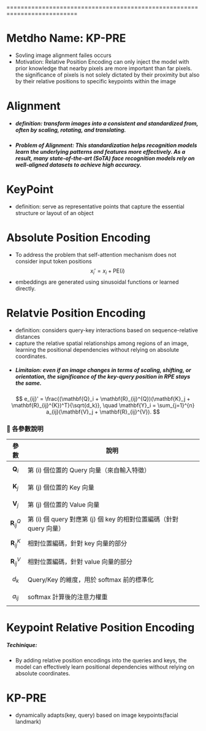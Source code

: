 ==========================================================================

# Metdho Name: KP-PRE
- Sovling image alignment failes occurs
- Motivation: Relative Position Encoding can only inject the model with prior knowledge that nearby pixels are more important than far pixels.
the significance of pixels is not solely dictated by their proximity but also by their relative positions to specific keypoints within the image

# Alignment
- ##### definition: transform images into a consistent and standardized from, often by scaling, rotating, and translating.
- ##### Problem of Alignment: This standardization helps recognition models learn the underlying patterns and features more effectively. As a result, many state-of-the-art (SoTA) face recognition models rely on well-aligned datasets to achieve high accuracy.
# KeyPoint
- definition: serve as representative points that capture the essential structure or layout of an object
# Absolute Position Encoding
- To address the problem that self-attention mechanism does not consider input token positions
$$
x_i' = x_i + \mathrm{PE}(i)
$$
- embeddings are generated using sinusoidal functions or learned directly.
# Relatvie Position Encoding
- definition: considers query-key interactions based on sequence-relative distances
- capture the relative spatial relationships among regions of an image, learning the positional dependencies without relying on absolute coordinates.
- ##### Limitaion: even if an image changes in terms of scaling, shifting, or orientation, the significance of the key-query position in RPE stays the same.
$$
e_{ij}' = \frac{(\mathbf{Q}_i + \mathbf{R}_{ij}^{Q})(\mathbf{K}_j + \mathbf{R}_{ij}^{K})^T}{\sqrt{d_k}}, \quad 
\mathbf{Y}_i = \sum_{j=1}^{n} a_{ij}(\mathbf{V}_j + \mathbf{R}_{ij}^{V}).
$$
### 🧩 各參數說明

| 參數                      | 說明                                                   |
| ----------------------- | ---------------------------------------------------- |
| $$\mathbf{Q}_i$$        | 第 \(i\) 個位置的 Query 向量（來自輸入特徵）                        |
| $$\mathbf{K}_j$$        | 第 \(j\) 個位置的 Key 向量                                  |
| $$\mathbf{V}_j$$        | 第 \(j\) 個位置的 Value 向量                                |
| $$\mathbf{R}_{ij}^{Q}$$ | 第 \(i\) 個 query 對應第 \(j\) 個 key 的相對位置編碼（針對 query 向量） |
| $$\mathbf{R}_{ij}^{K}$$ | 相對位置編碼，針對 key 向量的部分                                  |
| $$\mathbf{R}_{ij}^{V}$$ | 相對位置編碼，針對 value 向量的部分                                |
| $$d_k$$                 | Query/Key 的維度，用於 softmax 前的標準化                       |
| $$a_{ij}$$              | softmax 計算後的注意力權重                                    |

# Keypoint Relative Position Encoding

##### Techinique:
- By adding relative position encodings into the queries and keys, the model can effectively learn positional dependencies without relying on absolute coordinates. 

# KP-PRE
- dynamically adapts(key, query) based on image keypoints(facial landmark)
